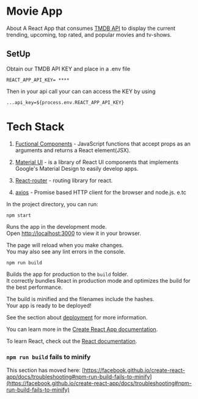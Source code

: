 # Movie App

About
A React App that consumes [TMDB API](https://developers.themoviedb.org/3/getting-started/introduction) to display the current trending, upcoming, top rated, and popular movies and tv-shows.

## SetUp

Obtain our TMDB API KEY and place in a .env file

```
REACT_APP_API_KEY= ****
```

Then in your api call your can can access the KEY by using

```
...api_key=${process.env.REACT_APP_API_KEY}
```

# Tech Stack

1. [Fuctional Components](https://reactjs.org/docs/components-and-props.html) - JavaScript functions that accept props as an arguments and returns a React element(JSX).

1. [Material UI](https://mui.com/material-ui/getting-started/overview/) - is a library of React UI components that implements Google's Material Design to easily develop apps.

1. [React-router](https://reactrouter.com/docs/en/v6) - routing library for react.

1. [axios](https://axios-http.com/docs/intro) - Promise based HTTP client for the browser and node.js. e.tc

In the project directory, you can run:

```
npm start
```

Runs the app in the development mode.\
Open [http://localhost:3000](http://localhost:3000) to view it in your browser.

The page will reload when you make changes.\
You may also see any lint errors in the console.

```
npm run build
```

Builds the app for production to the `build` folder.\
It correctly bundles React in production mode and optimizes the build for the best performance.

The build is minified and the filenames include the hashes.\
Your app is ready to be deployed!

See the section about [deployment](https://facebook.github.io/create-react-app/docs/deployment) for more information.

You can learn more in the [Create React App documentation](https://facebook.github.io/create-react-app/docs/getting-started).

To learn React, check out the [React documentation](https://reactjs.org/).

### `npm run build` fails to minify

This section has moved here: [https://facebook.github.io/create-react-app/docs/troubleshooting#npm-run-build-fails-to-minify](https://facebook.github.io/create-react-app/docs/troubleshooting#npm-run-build-fails-to-minify)
